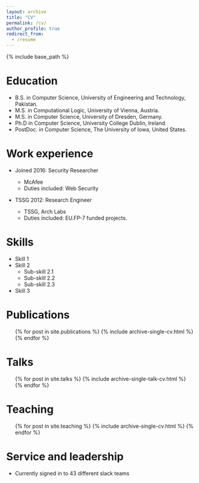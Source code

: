```yaml
---
layout: archive
title: "CV"
permalink: /cv/
author_profile: true
redirect_from:
  - /resume
---
```


{% include base_path %}

Education
======
* B.S. in Computer Science, University of Engineering and Technology, Pakistan.
* M.S. in Computational Logic, University of Vienna, Austria. 
* M.S. in Computer Science, University of Dresden, Germany.
* Ph.D in Computer Science, University College Dublin, Ireland. 
* PostDoc. in Computer Science, The University of Iowa, United States.

Work experience
======
* Joined 2016: Security Researcher 
  * McAfee
  * Duties included: Web Security

* TSSG 2012: Research Engineer 
  * TSSG, Arch Labs
  * Duties included: EU.FP-7 funded projects.
  
Skills
======
* Skill 1
* Skill 2
  * Sub-skill 2.1
  * Sub-skill 2.2
  * Sub-skill 2.3
* Skill 3

Publications
======
  <ul>{% for post in site.publications %}
    {% include archive-single-cv.html %}
  {% endfor %}</ul>
  
Talks
======
  <ul>{% for post in site.talks %}
    {% include archive-single-talk-cv.html %}
  {% endfor %}</ul>
  
Teaching
======
  <ul>{% for post in site.teaching %}
    {% include archive-single-cv.html %}
  {% endfor %}</ul>
  
Service and leadership
======
* Currently signed in to 43 different slack teams
